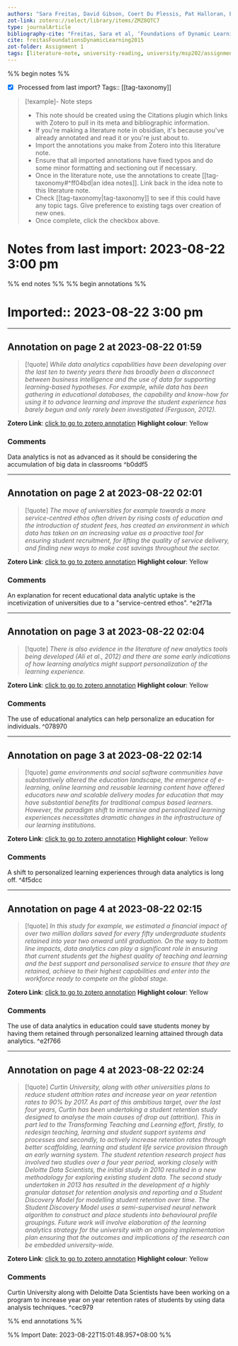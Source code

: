 ```yaml
---
authors: "Sara Freitas, David Gibson, Coert Du Plessis, Pat Halloran, Ed Williams, Matt Ambrose, Ian Dunwell, Sylvester Arnab"
zot-link: zotero://select/library/items/ZMZ8QTC7
type: journalArticle
bibliography-cite: "Freitas, Sara et al, ‘Foundations of Dynamic Learning Analytics: Using University Student Data to Increase Retention’ (2015) 46(6) _British Journal of Educational Technology_ 1175"
cite: freitasFoundationsDynamicLearning2015
zot-folder: Assignment 1
tags: [literature-note, university-reading, university/msp202/assignment1]
---
```

%% begin notes %%
- [x] Processed from last import?
Tags:: [[tag-taxonomy]]

> [!example]- Note steps
> - This note should be created using the Citations plugin which links with Zotero to pull in its meta and bibliographic information.
> - If you're making a literature note in obsidian, it's because you've already annotated and read it or you're just about to.
> - Import the annotations you make from Zotero into this literature note.
> - Ensure that all imported annotations have fixed typos and do some minor formatting and sectioning out if necessary.
> - Once in the literature note, use the annotations to create [[tag-taxonomy#^ff04bd|an idea notes]]. Link back in the idea note to this literature note. 
> - Check [[tag-taxonomy|tag-taxonomy]] to see if this could have any topic tags. Give preference to existing tags over creation of new ones.
> - Once complete, click the checkbox above.

# Notes from last import: 2023-08-22 3:00 pm

%% end notes %%
%% begin annotations %%
# Imported:: 2023-08-22 3:00 pm



---
## Annotation on page 2 at 2023-08-22 01:59
> [!quote] 
> *While data analytics capabilities have been developing over the last ten to twenty years there has broadly been a disconnect between business intelligence and the use of data for supporting learning-based hypotheses. For example, while data has been gathering in educational databases, the capability and know-how for using it to advance learning and improve the student experience has barely begun and only rarely been investigated (Ferguson, 2012).*

**Zotero Link**: [click to go to zotero annotation](zotero://open-pdf/library/items/MVFBA4MJ?page=2&annotation=F69EC69H)
**Highlight colour**: Yellow
### Comments
Data analytics is not as advanced as it should be considering the accumulation of big data in classrooms ^b0ddf5


---
## Annotation on page 2 at 2023-08-22 02:01
> [!quote] 
> *The move of universities for example towards a more service-centred ethos often driven by rising costs of education and the introduction of student fees, has created an environment in which data has taken on an increasing value as a proactive tool for ensuring student recruitment, for lifting the quality of service delivery, and finding new ways to make cost savings throughout the sector.*

**Zotero Link**: [click to go to zotero annotation](zotero://open-pdf/library/items/MVFBA4MJ?page=2&annotation=XU58SGZT)
**Highlight colour**: Yellow
### Comments
An explanation for recent educational data analytic uptake is the incetivization of universities due to a "service-centred ethos". ^e2f71a


---
## Annotation on page 3 at 2023-08-22 02:04
> [!quote] 
> *There is also evidence in the literature of new analytics tools being developed (Ali et al., 2012) and there are some early indications of how learning analytics might support personalization of the learning experience.*

**Zotero Link**: [click to go to zotero annotation](zotero://open-pdf/library/items/MVFBA4MJ?page=3&annotation=FKHCGRTE)
**Highlight colour**: Yellow
### Comments
The use of educational analytics can help personalize an education for individuals. ^078970


---
## Annotation on page 3 at 2023-08-22 02:14
> [!quote] 
> *game environments and social software communities have substantively altered the education landscape, the emergence of e-learning, online learning and reusable learning content have offered educators new and scalable delivery modes for education that may have substantial benefits for traditional campus based learners. However, the paradigm shift to immersive and personalized learning experiences necessitates dramatic changes in the infrastructure of our learning institutions.*

**Zotero Link**: [click to go to zotero annotation](zotero://open-pdf/library/items/MVFBA4MJ?page=3&annotation=XJZ2ZL42)
**Highlight colour**: Yellow
### Comments
A shift to personalized learning experiences through data analytics is long off. ^4f5dcc


---
## Annotation on page 4 at 2023-08-22 02:15
> [!quote] 
> *In this study for example, we estimated a financial impact of over two million dollars saved for every fifty undergraduate students retained into year two onward until graduation. On the way to bottom line impacts, data analytics can play a significant role in ensuring that current students get the highest quality of teaching and learning and the best support and personalised service to ensure that they are retained, achieve to their highest capabilities and enter into the workforce ready to compete on the global stage.*

**Zotero Link**: [click to go to zotero annotation](zotero://open-pdf/library/items/MVFBA4MJ?page=4&annotation=ABET9SCY)
**Highlight colour**: Yellow
### Comments
The use of data analytics in education could save students money by having them retained through personalized learning attained through data analytics. ^e2f766


---
## Annotation on page 4 at 2023-08-22 02:24
> [!quote] 
> *Curtin University, along with other universities plans to reduce student attrition rates and increase year on year retention rates to 90% by 2017. As part of this ambitious target, over the last four years, Curtin has been undertaking a student retention study designed to analyse the main causes of drop out (attrition). This in part led to the Transforming Teaching and Learning effort, firstly, to redesign teaching, learning and student support systems and processes and secondly, to actively increase retention rates through better scaffolding, learning and student life service provision through an early warning system. The student retention research project has involved two studies over a four year period, working closely with Deloitte Data Scientists, the initial study in 2010 resulted in a new methodology for exploring existing student data. The second study undertaken in 2013 has resulted in the development of a highly granular dataset for retention analysis and reporting and a Student Discovery Model for modelling student retention over time. The Student Discovery Model uses a semi-supervised neural network algorithm to construct and place students into behavioural profile groupings. Future work will involve elaboration of the learning analytics strategy for the university with an ongoing implementation plan ensuring that the outcomes and implications of the research can be embedded university-wide.*

**Zotero Link**: [click to go to zotero annotation](zotero://open-pdf/library/items/MVFBA4MJ?page=4&annotation=H4JH22YL)
**Highlight colour**: Yellow
### Comments
Curtin University along with Deloitte Data Scientists have been working on a program to increase year on year retention rates of students by using data analysis techniques. ^cec979

%% end annotations %% 

%% Import Date: 2023-08-22T15:01:48.957+08:00 %%

